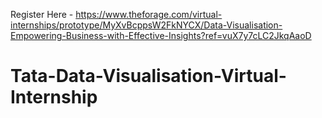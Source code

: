 Register Here - https://www.theforage.com/virtual-internships/prototype/MyXvBcppsW2FkNYCX/Data-Visualisation-Empowering-Business-with-Effective-Insights?ref=vuX7y7cLC2JkqAaoD

# Tata-Data-Visualisation-Virtual-Internship


